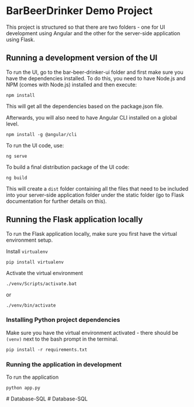 # BarBeerDrinker Demo Project

This project is structured so that there are two folders - one for UI development using Angular and the other for the server-side application using Flask.

## Running a development version of the UI

To run the UI, go to the bar-beer-drinker-ui folder and first make sure you have the dependencies installed.
To do this, you need to have Node.js and NPM (comes with Node.js) installed and then execute:

```
npm install
```

This will get all the dependencies based on the package.json file.

Afterwards, you will also need to have Angular CLI installed on a global level.

```
npm install -g @angular/cli
```

To run the UI code, use:

```
ng serve
```

To build a final distribution package of the UI code:

```
ng build
```

This will create a `dist` folder containing all the files that need to be included into your server-side application folder under the static folder (go to Flask documentation for further details on this).

## Running the Flask application locally

To run the Flask application locally, make sure you first have the virtual environment setup.

Install `virtualenv`
```
pip install virtualenv
```

Activate the virtual environment
```
./venv/Scripts/activate.bat
```

or

```
./venv/bin/activate
```

### Installing Python project dependencies

Make sure you have the virtual environment activated - there should be `(venv)` next to the bash prompt in the terminal.

```
pip install -r requirements.txt
```

### Running the application in development

To run the application
```
python app.py
```
#   D a t a b a s e - S Q L  
 #   D a t a b a s e - S Q L  
 